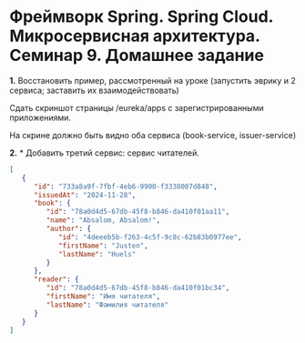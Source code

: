 # Фреймворк Spring. Spring Cloud. Микросервисная архитектура. Семинар 9. Домашнее задание

__1.__ Восстановить пример, рассмотренный на уроке (запустить эврику и 2 сервиса; заставить их взаимодействовать)

   Сдать скриншот страницы /eureka/apps с зарегистрированными приложениями.

   На скрине должно быть видно оба сервиса (book-service, issuer-service)

__2.__ * Добавить третий сервис: сервис читателей.
   ```json
   [
      {
         "id": "733a8a9f-7fbf-4eb6-9900-f3338007d848",
         "issuedAt": "2024-11-28",
         "book": {
            "id": "78a0d4d5-67db-45f8-b846-da410f01aa11",
            "name": "Absalom, Absalom!",
            "author": {
               "id": "4deeeb5b-f263-4c5f-9c8c-62b83b0977ee",
               "firstName": "Justen",
               "lastName": "Huels"
            }
         },
         "reader": {
            "id": "78a0d4d5-67db-45f8-b846-da410f01bc34",
            "firstName": "Имя читателя",
            "lastName": "Фамилия читателя"
         }
      }
   ]
   ```
